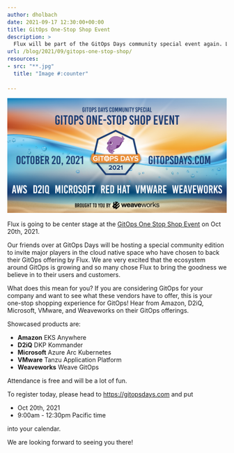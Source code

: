 ```yaml
---
author: dholbach
date: 2021-09-17 12:30:00+00:00
title: GitOps One-Stop Shop Event
description: >
  Flux will be part of the GitOps Days community special event again. Learn from vendors who chose Flux for their GitOps offering: Amazon, D2IQ, Microsoft, Weaveworks.
url: /blog/2021/09/gitops-one-stop-shop/
resources:
- src: "**.jpg"
  title: "Image #:counter"

---
```


![](featured-image.jpg)

Flux is going to be center stage at the [GitOps One Stop Shop Event](https://gitopsdays.com) on Oct 20th, 2021.

Our friends over at GitOps Days will be hosting a special community edition to invite major players in the cloud native space who have chosen to back their GitOps offering by Flux. We are very excited that the ecosystem around GitOps is growing and so many chose Flux to bring the goodness we believe in to their users and customers.

What does this mean for you? If you are considering GitOps for your company and want to see what these vendors have to offer, this is your one-stop shopping experience for GitOps! Hear from Amazon, D2iQ, Microsoft, VMware, and Weaveworks on their GitOps offerings.

Showcased products are:

- **Amazon** EKS Anywhere
- **D2iQ** DKP Kommander
- **Microsoft** Azure Arc Kubernetes
- **VMware** Tanzu Application Platform
- **Weaveworks** Weave GitOps

Attendance is free and will be a lot of fun.

To register today, please head to <https://gitopsdays.com> and put

- Oct 20th, 2021
- 9:00am - 12:30pm Pacific time

into your calendar.

We are looking forward to seeing you there!
